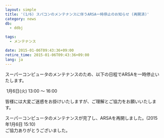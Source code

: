 ```yaml
---
layout: simple
title: '(1/6) スパコンのメンテナンスに伴うARSA一時停止のお知らせ (再開済)'
category: news
db:
  - ddbj

tags:
  - メンテナンス

date: 2015-01-06T09:43:36+09:00
retire_time: 2015-01-06T09:43:36+09:00
lang: ja
---
```


<p>スーパーコンピュータのメンテナンスのため、以下の日程でARSAを一時停止いたします。</p>

<p><span class="icon_square"> 1月6日(火) 13:00 ～ 16:00</span></p>

<p>皆様には大変ご迷惑をお掛けいたしますが、ご理解とご協力をお願いいたします。</p>

<p><span class="font-red">スーパーコンピュータのメンテナンスが完了し、ARSAを再開しました。(2015年1月6日 15:10)</span><br><span class="font-red">ご協力ありがとうございました。</span></p>
